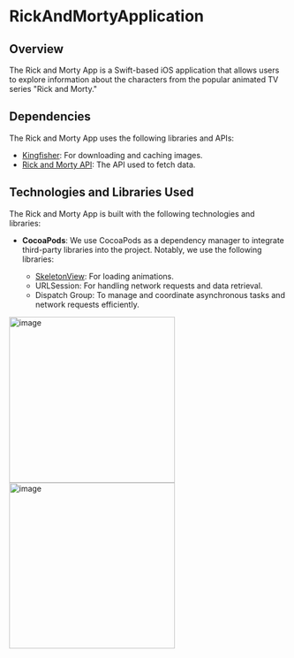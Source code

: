# RickAndMortyApplication

## Overview

The Rick and Morty App is a Swift-based iOS application that allows users to explore information about the characters from the popular animated TV series "Rick and Morty."

## Dependencies

The Rick and Morty App uses the following libraries and APIs:

- [Kingfisher](https://github.com/onevcat/Kingfisher): For downloading and caching images.
- [Rick and Morty API](https://rickandmortyapi.com/): The API used to fetch data.

## Technologies and Libraries Used

The Rick and Morty App is built with the following technologies and libraries:

- **CocoaPods**: We use CocoaPods as a dependency manager to integrate third-party libraries into the project. Notably, we use the following libraries:

   - [SkeletonView](https://github.com/Juanpe/SkeletonView): For loading animations.
   - URLSession: For handling network requests and data retrieval.
   - Dispatch Group: To manage and coordinate asynchronous tasks and network requests efficiently.

<img src="https://github.com/yamba24/RickAndMortyApplication/assets/71319698/c94b976d-1377-44b0-bce0-10aca53ef8f3" alt="image" width="300">
<img src="https://github.com/yamba24/RickAndMortyApplication/assets/71319698/e973f7f0-d956-4899-8ee4-7a0a193bb9bf" alt="image" width="300">
